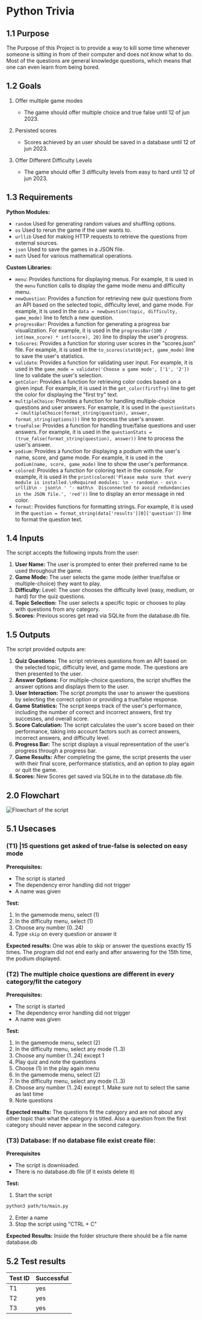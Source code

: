 # Python Trivia

## 1.1 Purpose

The Purpose of this Project is to provide a way to kill some time whenever someone is sitting in from of their computer and does not know what to do. Most of the questions are general knowledge questions, which means that one can even learn from being bored.

## 1.2 Goals

1. Offer multiple game modes
   - The game should offer multiple choice and true false until 12 of jun 2023.
2. Persisted scores

   - Scores achieved by an user should be saved in a database until 12 of jun 2023.

3. Offer Different Difficulty Levels
   - The game should offer 3 difficulty levels from easy to hard until 12 of jun 2023.

## 1.3 Requirements

**Python Modules:**

- `random` Used for generating random values and shuffling options.
- `os` Used to rerun the game if the user wants to.
- `urllib` Used for making HTTP requests to retrieve the questions from external sources.
- `json` Used to save the games in a JSON file.
- `math` Used for various mathematical operations.

**Custom Libraries:**

- `menu`: Provides functions for displaying menus. For example, it is used in the `menu` function calls to display the game mode menu and difficulty menu.
- `newQuestion`: Provides a function for retrieving new quiz questions from an API based on the selected topic, difficulty level, and game mode. For example, it is used in the `data = newQuestion(topic, difficulty, game_mode)` line to fetch a new question.
- `progressBar`: Provides a function for generating a progress bar visualization. For example, it is used in the `progressBar(100 / int(max_score) * int(score), 20)` line to display the user's progress.
- `toScores`: Provides a function for storing user scores in the "scores.json" file. For example, it is used in the `to_scores(statObject, game_mode)` line to save the user's statistics.
- `validate`: Provides a function for validating user input. For example, it is used in the `game_mode = validate('Choose a game mode', ['1', '2'])` line to validate the user's selection.
- `getColor`: Provides a function for retrieving color codes based on a given input. For example, it is used in the `get_color(firstTry)` line to get the color for displaying the "first try" text.
- `multipleChoice`: Provides a function for handling multiple-choice questions and user answers. For example, it is used in the `questionStats = (multipleChoice(format_string(question), answer, format_string(options)))` line to process the user's answer.
- `trueFalse`: Provides a function for handling true/false questions and user answers. For example, it is used in the `questionStats = (true_false(format_string(question), answer))` line to process the user's answer.
- `podium`: Provides a function for displaying a podium with the user's name, score, and game mode. For example, it is used in the `podium(name, score, game_mode)` line to show the user's performance.
- `colored`: Provides a function for coloring text in the console. For example, it is used in the `print(colored('Please make sure that every module is installed.\nRequired modules: \n - random\n - os\n - urllib\n - json\n ' '- math\n  Disconnected to avoid redundancies in the JSON file.', 'red'))` line to display an error message in red color.
- `format`: Provides functions for formatting strings. For example, it is used in the `question = format_string(data['results'][0]['question'])` line to format the question text.

## 1.4 Inputs

The script accepts the following inputs from the user:

1. **User Name:** The user is prompted to enter their preferred name to be used throughout the game.
2. **Game Mode:** The user selects the game mode (either true/false or multiple-choice) they want to play.
3. **Difficulty:** Level: The user chooses the difficulty level (easy, medium, or hard) for the quiz questions.
4. **Topic Selection:** The user selects a specific topic or chooses to play with questions from any category.
5. **Scores:** Previous scores get read via SQLite from the database.db file.

## 1.5 Outputs

The script provided outputs are:

1. **Quiz Questions:** The script retrieves questions from an API based on the selected topic, difficulty level, and game mode. The questions are then presented to the user.
2. **Answer Options:** For multiple-choice questions, the script shuffles the answer options and displays them to the user.
3. **User Interaction:** The script prompts the user to answer the questions by selecting the correct option or providing a true/false response.
4. **Game Statistics:** The script keeps track of the user's performance, including the number of correct and incorrect answers, first try successes, and overall score.
5. **Score Calculation:** The script calculates the user's score based on their performance, taking into account factors such as correct answers, incorrect answers, and difficulty level.
6. **Progress Bar:** The script displays a visual representation of the user's progress through a progress bar.
7. **Game Results:** After completing the game, the script presents the user with their final score, performance statistics, and an option to play again or quit the game.
8. **Scores:** New Scores get saved via SQLite in to the database.db file.

## 2.0 Flowchart

![Flowchart of the script](flowchart.drawio.png)

## 5.1 Usecases

### (T1) |15 questions get asked of true-false is selected on easy mode

**Prerequisites:**

- The script is started
- The dependency error handling did not trigger
- A name was given

**Test:**

1. In the gamemode menu, select (1)
2. In the difficulty menu, select (1)
3. Choose any number (0..24)
4. Type `skip` on every question or answer it

**Expected results:**
One was able to skip or answer the questions exactly 15 times. The program did not end early and after answering for the 15th time, the podium displayed.

### (T2) The multiple choice questions are different in every category/fit the category

**Prerequisites:**

- The script is started
- The dependency error handling did not trigger
- A name was given

**Test:**

1. In the gamemode menu, select (2)
2. In the difficulty menu, select any mode (1..3)
3. Choose any number (1..24) except 1
4. Play quiz and note the questions
5. Choose (1) in the play again menu
6. In the gamemode menu, select (2)
7. In the difficulty menu, select any mode (1..3)
8. Choose any number (1..24) except 1. Make sure not to select the same as last time
9. Note questions

**Expected results:**
The questions fit the category and are not about any other topic than what the category is titled. Also a question from the first category should never appear in the second category.

### (T3) Database: If no database file exist create file:

**Prerequisites**

- The script is downloaded.
- There is no database.db file (if it exists delete it)

**Test:**

1. Start the script

```bash
python3 path/to/main.py
```

2. Enter a name
3. Stop the script using "CTRL + C"

**Expected Results:**
Inside the folder structure there should be a file name database.db

## 5.2 Test results

| Test ID | Successful |
| ------- | ---------- |
| T1      | yes        |
| T2      | yes        |
| T3      | yes        |
